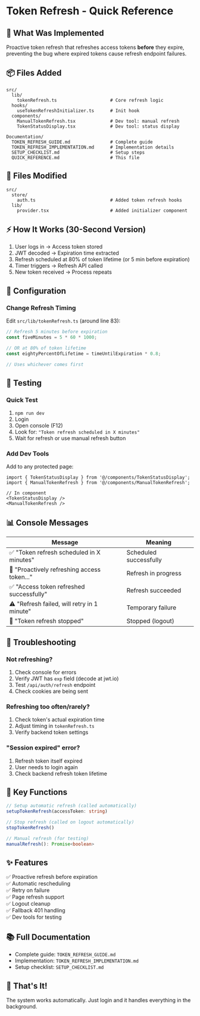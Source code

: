 # Token Refresh - Quick Reference

## 🎯 What Was Implemented

Proactive token refresh that refreshes access tokens **before** they expire, preventing the bug where expired tokens cause refresh endpoint failures.

## 📦 Files Added

```
src/
  lib/
    tokenRefresh.ts                    # Core refresh logic
  hooks/
    useTokenRefreshInitializer.ts      # Init hook
  components/
    ManualTokenRefresh.tsx             # Dev tool: manual refresh
    TokenStatusDisplay.tsx             # Dev tool: status display
    
Documentation/
  TOKEN_REFRESH_GUIDE.md               # Complete guide
  TOKEN_REFRESH_IMPLEMENTATION.md      # Implementation details
  SETUP_CHECKLIST.md                   # Setup steps
  QUICK_REFERENCE.md                   # This file
```

## 📝 Files Modified

```
src/
  store/
    auth.ts                            # Added token refresh hooks
  lib/
    provider.tsx                       # Added initializer component
```

## ⚡ How It Works (30-Second Version)

1. User logs in → Access token stored
2. JWT decoded → Expiration time extracted
3. Refresh scheduled at 80% of token lifetime (or 5 min before expiration)
4. Timer triggers → Refresh API called
5. New token received → Process repeats

## 🔧 Configuration

### Change Refresh Timing

Edit `src/lib/tokenRefresh.ts` (around line 83):

```typescript
// Refresh 5 minutes before expiration
const fiveMinutes = 5 * 60 * 1000;

// OR at 80% of token lifetime
const eightyPercentOfLifetime = timeUntilExpiration * 0.8;

// Uses whichever comes first
```

## 🧪 Testing

### Quick Test
1. `npm run dev`
2. Login
3. Open console (F12)
4. Look for: `"Token refresh scheduled in X minutes"`
5. Wait for refresh or use manual refresh button

### Add Dev Tools
Add to any protected page:

```tsx
import { TokenStatusDisplay } from '@/components/TokenStatusDisplay';
import { ManualTokenRefresh } from '@/components/ManualTokenRefresh';

// In component
<TokenStatusDisplay />
<ManualTokenRefresh />
```

## 📊 Console Messages

| Message | Meaning |
|---------|---------|
| ✅ "Token refresh scheduled in X minutes" | Scheduled successfully |
| 🔄 "Proactively refreshing access token..." | Refresh in progress |
| ✅ "Access token refreshed successfully" | Refresh succeeded |
| ⚠️ "Refresh failed, will retry in 1 minute" | Temporary failure |
| 🛑 "Token refresh stopped" | Stopped (logout) |

## 🐛 Troubleshooting

### Not refreshing?
1. Check console for errors
2. Verify JWT has `exp` field (decode at jwt.io)
3. Test `/api/auth/refresh` endpoint
4. Check cookies are being sent

### Refreshing too often/rarely?
1. Check token's actual expiration time
2. Adjust timing in `tokenRefresh.ts`
3. Verify backend token settings

### "Session expired" error?
1. Refresh token itself expired
2. User needs to login again
3. Check backend refresh token lifetime

## 🔑 Key Functions

```typescript
// Setup automatic refresh (called automatically)
setupTokenRefresh(accessToken: string)

// Stop refresh (called on logout automatically)
stopTokenRefresh()

// Manual refresh (for testing)
manualRefresh(): Promise<boolean>
```

## ✨ Features

✅ Proactive refresh before expiration  
✅ Automatic rescheduling  
✅ Retry on failure  
✅ Page refresh support  
✅ Logout cleanup  
✅ Fallback 401 handling  
✅ Dev tools for testing  

## 📚 Full Documentation

- Complete guide: `TOKEN_REFRESH_GUIDE.md`
- Implementation: `TOKEN_REFRESH_IMPLEMENTATION.md`
- Setup checklist: `SETUP_CHECKLIST.md`

## 🚀 That's It!

The system works automatically. Just login and it handles everything in the background.
